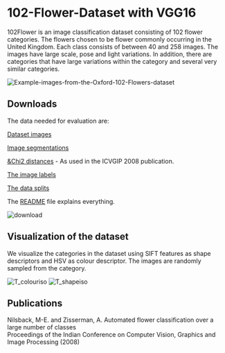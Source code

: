 # 102-Flower-Dataset with VGG16 

102Flower is an image classification dataset consisting of 102 flower categories. The flowers chosen to be flower commonly occurring in the United Kingdom. Each class consists of between 40 and 258 images.
The images have large scale, pose and light variations. In addition, there are categories that have large variations within the category and several very similar categories.
 
![Example-images-from-the-Oxford-102-Flowers-dataset](https://github.com/user-attachments/assets/9014374f-fcf5-477e-ac65-cb898641dec8)
 
 
## Downloads
The data needed for evaluation are:

[Dataset images](https://www.robots.ox.ac.uk/~vgg/data/flowers/102/102flowers.tgz)

[Image segmentations](https://www.robots.ox.ac.uk/~vgg/data/flowers/102/102segmentations.tgz)

[&Chi2 distances](https://www.robots.ox.ac.uk/~vgg/data/flowers/102/distancematrices102.mat) - As used in the ICVGIP 2008 publication.

[The image labels](https://www.robots.ox.ac.uk/~vgg/data/flowers/102/imagelabels.mat)

[The data splits](https://www.robots.ox.ac.uk/~vgg/data/flowers/102/setid.mat)

The [README](https://thor.robots.ox.ac.uk/flowers/102/README.txt) file explains everything.

![download](https://github.com/user-attachments/assets/516f3ee6-c51d-4b98-8a97-0ed16292d4b9)


## Visualization of the dataset
We visualize the categories in the dataset using SIFT features as shape descriptors and HSV as colour descriptor. The images are randomly sampled from the category.

![T_colouriso](https://github.com/user-attachments/assets/0d8d53d0-9317-421e-9f02-61c5ede954de) ![T_shapeiso](https://github.com/user-attachments/assets/078f70b0-bf8a-49c4-ac8a-695a29eb7c39)


## Publications

Nilsback, M-E. and Zisserman, A.
Automated flower classification over a large number of classes  
Proceedings of the Indian Conference on Computer Vision, Graphics and Image Processing (2008)

